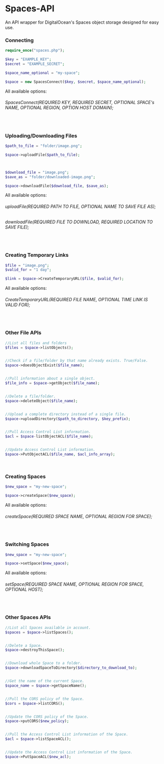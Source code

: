 # Spaces-API
An API wrapper for DigitalOcean's Spaces object storage designed for easy use. 

### Connecting
```php
require_once("spaces.php");

$key = "EXAMPLE_KEY";
$secret = "EXAMPLE_SECRET";

$space_name_optional = "my-space";

$space = new SpacesConnect($key, $secret, $space_name_optional);
```

All available options: 
###### SpacesConnect(REQUIRED KEY, REQUIRED SECRET, OPTIONAL SPACE's NAME, OPTIONAL REGION, OPTION HOST DOMAIN);



&nbsp;


### Uploading/Downloading Files
```php
$path_to_file = "folder/image.png";

$space->uploadFile($path_to_file);



$download_file = "image.png";
$save_as = "folder/downloaded-image.png";

$space->downloadFile($download_file, $save_as);
```
All available options: 
###### uploadFile(REQUIRED PATH TO FILE, OPTIONAL NAME TO SAVE FILE AS);
###### downloadFile(REQUIRED FILE TO DOWNLOAD, REQUIRED LOCATION TO SAVE FILE);




&nbsp;


### Creating Temporary Links
```php
$file = "image.png";
$valid_for = "1 day";

$link = $space->CreateTemporaryURL($file, $valid_for);
```
All available options: 
###### CreateTemporaryURL(REQUIRED FILE NAME, OPTIONAL TIME LINK IS VALID FOR);


&nbsp;
&nbsp;

### Other File APIs
```php
//List all files and folders
$files = $space->listObjects();


//Check if a file/folder by that name already exists. True/False.
$space->doesObjectExist($file_name);


//Pull information about a single object.
$file_info = $space->getObject($file_name);


//Delete a file/folder.
$space->deleteObject($file_name);


//Upload a complete directory instead of a single file.
$space->uploadDirectory($path_to_directory, $key_prefix);


//Pull Access Control List information.
$acl = $space-listObjectACL($file_name);


//Update Access Control List information.
$space->PutObjectACL($file_name, $acl_info_array);

```





&nbsp;
&nbsp;
&nbsp;
&nbsp;
&nbsp;


### Creating Spaces
```php
$new_space = "my-new-space";

$space->createSpace($new_space);
```
All available options: 
###### createSpace(REQUIRED SPACE NAME, OPTIONAL REGION FOR SPACE);


&nbsp;

### Switching Spaces
```php
$new_space = "my-new-space";

$space->setSpace($new_space);
```
All available options: 
###### setSpace(REQUIRED SPACE NAME, OPTIONAL REGION FOR SPACE, OPTIONAL HOST);


&nbsp;
&nbsp;

### Other Spaces APIs
```php
//List all Spaces available in account.
$spaces = $space->listSpaces();


//Delete a Space.
$space->destroyThisSpace();


//Download whole Space to a folder.
$space->downloadSpaceToDirectory($directory_to_download_to);


//Get the name of the current Space.
$space_name = $space->getSpaceName();


//Pull the CORS policy of the Space.
$cors = $space->listCORS();


//Update the CORS policy of the Space.
$space->putCORS($new_policy);


//Pull the Access Control List information of the Space.
$acl = $space->listSpaceACL();


//Update the Access Control List information of the Space.
$space->PutSpaceACL($new_acl);
```

